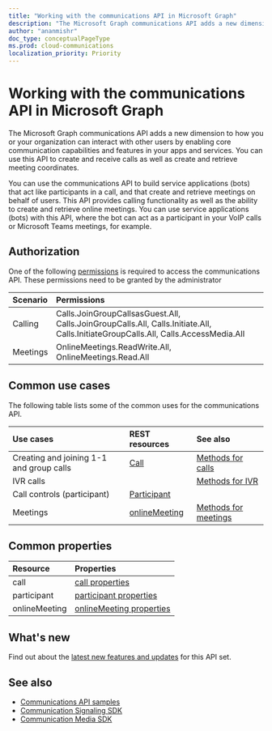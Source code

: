 ```yaml
---
title: "Working with the communications API in Microsoft Graph"
description: "The Microsoft Graph communications API adds a new dimension to how your apps and services can interact with users by enabling voice and video features."
author: "ananmishr"
doc_type: conceptualPageType
ms.prod: cloud-communications
localization_priority: Priority
---
```


# Working with the communications API in Microsoft Graph

The Microsoft Graph communications API adds a new dimension to how you or your organization can interact with other users by enabling core communication capabilities and features in your apps and services. You can use this API to create and receive calls as well as create and retrieve meeting coordinates.

You can use the communications API to build service applications (bots) that act like participants in a call, and that create and retrieve meetings on behalf of users.
This API provides calling functionality as well as the ability to create and retrieve online meetings. You can use service applications (bots) with this API, where the bot can act as a participant in your VoIP calls or Microsoft Teams meetings, for example.

## Authorization

One of the following [permissions](https://docs.microsoft.com/graph/permissions-reference#calls-permissions) is required to access the communications API. These permissions need to be granted by the administrator

| Scenario                 | Permissions                                  |
|:------------------------------------|:---------------------------------------------|
| Calling                 | Calls.JoinGroupCallsasGuest.All, Calls.JoinGroupCalls.All, Calls.Initiate.All, Calls.InitiateGroupCalls.All, Calls.AccessMedia.All |
| Meetings                 | OnlineMeetings.ReadWrite.All, OnlineMeetings.Read.All |

## Common use cases

The following table lists some of the common uses for the communications API.

| Use cases                         | REST resources                                 | See also  |
|:------------------------------------|:---------------------------------------------|:----------|
| Creating and joining 1-1 and group calls   | [Call](https://docs.microsoft.com/graph/api/resources/call?view=graph-rest-v1.0)| [Methods for calls](https://docs.microsoft.com/graph/api/resources/call?view=graph-rest-v1.0#methods)| 
|IVR calls   |     | [Methods for IVR](https://docs.microsoft.com/graph/api/resources/calls-api-ivr-overview?view=graph-rest-v1.0)
| Call controls (participant) | [Participant](https://docs.microsoft.com/graph/api/resources/participant?view=graph-rest-v1.0)   ||
|Meetings|[onlineMeeting](https://docs.microsoft.com/graph/api/resources/onlinemeeting?view=graph-rest-v1.0)| [Methods for meetings](https://docs.microsoft.com/graph/api/resources/onlinemeeting?view=graph-rest-v1.0#methods)|

## Common properties

| Resource                | Properties                             |
|:------------------------------------|:---------------------------------------------|
| call                               | [call properties](https://docs.microsoft.com/graph/api/resources/call?view=graph-rest-v1.0#properties)  |
| participant                         | [participant properties](https://docs.microsoft.com/graph/api/resources/participant?view=graph-rest-v1.0#properties) |
| onlineMeeting                            | [onlineMeeting properties](https://docs.microsoft.com/graph/api/resources/onlinemeeting?view=graph-rest-v1.0#properties)                     |

## What's new
Find out about the [latest new features and updates](/graph/whats-new-overview) for this API set.

## See also

- [Communications API samples](https://github.com/microsoftgraph/microsoft-graph-comms-samples/)
- [Communication Signaling SDK](https://www.nuget.org/packages/Microsoft.Graph.Communications.Calls)
- [Communication Media SDK](https://www.nuget.org/packages/Microsoft.Graph.Communications.Calls.Media)
